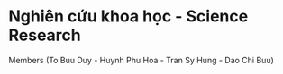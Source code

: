 # Nghiên cứu khoa học - Science Research
Members (To Buu Duy - Huynh Phu Hoa - Tran Sy Hung - Dao Chi Buu)
